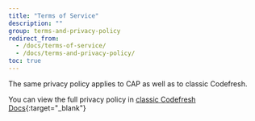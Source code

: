 ```yaml
---
title: "Terms of Service"
description: ""
group: terms-and-privacy-policy
redirect_from:
  - /docs/terms-of-service/
  - /docs/terms-and-privacy-policy/
toc: true
---
```


The same privacy policy applies to CAP as well as to classic Codefresh.

You can view the full privacy policy in [classic Codefresh Docs](https://codefresh.io/docs/docs/terms-and-privacy-policy/terms-of-service/){:target="\_blank"}
